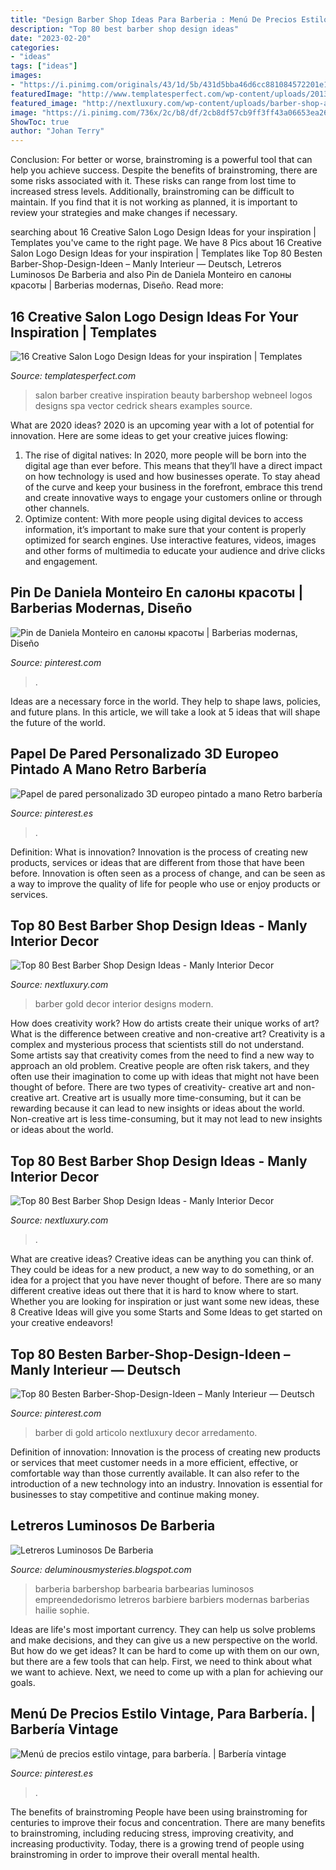 ```yaml
---
title: "Design Barber Shop Ideas Para Barberia : Menú De Precios Estilo Vintage, Para Barbería."
description: "Top 80 best barber shop design ideas"
date: "2023-02-20"
categories:
- "ideas"
tags: ["ideas"]
images:
- "https://i.pinimg.com/originals/43/1d/5b/431d5bba46d6cc881084572201e19851.jpg"
featuredImage: "http://www.templatesperfect.com/wp-content/uploads/2013/09/9-salon-barber-logo-design.png"
featured_image: "http://nextluxury.com/wp-content/uploads/barber-shop-awesome-black-and-gold-designs.jpg"
image: "https://i.pinimg.com/736x/2c/b8/df/2cb8df57cb9ff3ff43a06653ea26a0c3.jpg"
ShowToc: true
author: "Johan Terry"
---
```



Conclusion: For better or worse, brainstroming is a powerful tool that can help you achieve success.
Despite the benefits of brainstroming, there are some risks associated with it. These risks can range from lost time to increased stress levels. Additionally, brainstroming can be difficult to maintain. If you find that it is not working as planned, it is important to review your strategies and make changes if necessary.

	

		
searching about 16 Creative Salon Logo Design Ideas for your inspiration | Templates you've came to the right page. We have 8 Pics about 16 Creative Salon Logo Design Ideas for your inspiration | Templates like Top 80 Besten Barber-Shop-Design-Ideen – Manly Interieur — Deutsch, Letreros Luminosos De Barberia and also Pin de Daniela Monteiro en салоны красоты | Barberias modernas, Diseño. Read more:
		
    
## 16 Creative Salon Logo Design Ideas For Your Inspiration | Templates

<img loading=lazy src="http://www.templatesperfect.com/wp-content/uploads/2013/09/9-salon-barber-logo-design.png" onerror="this.onerror=null;this.src='https://tse4.mm.bing.net/th?id=OIP.8IMGpSSOyNu17ae2_FWJGwHaC6&amp;pid=15.1';" alt="16 Creative Salon Logo Design Ideas for your inspiration | Templates">

_Source: templatesperfect.com_

>salon barber creative inspiration beauty barbershop webneel logos designs spa vector cedrick shears examples source. 

	

What are 2020 ideas?
2020 is an upcoming year with a lot of potential for innovation. Here are some ideas to get your creative juices flowing: 
1. The rise of digital natives: In 2020, more people will be born into the digital age than ever before. This means that they’ll have a direct impact on how technology is used and how businesses operate. To stay ahead of the curve and keep your business in the forefront, embrace this trend and create innovative ways to engage your customers online or through other channels. 
2. Optimize content: With more people using digital devices to access information, it’s important to make sure that your content is properly optimized for search engines. Use interactive features, videos, images and other forms of multimedia to educate your audience and drive clicks and engagement. 

    
## Pin De Daniela Monteiro En салоны красоты | Barberias Modernas, Diseño

<img loading=lazy src="https://i.pinimg.com/originals/43/1d/5b/431d5bba46d6cc881084572201e19851.jpg" onerror="this.onerror=null;this.src='https://tse1.mm.bing.net/th?id=OIP.0c2ByYbOtBYEb21Ga8hsSAHaNK&amp;pid=15.1';" alt="Pin de Daniela Monteiro en салоны красоты | Barberias modernas, Diseño">

_Source: pinterest.com_

>. 

	

Ideas are a necessary force in the world. They help to shape laws, policies, and future plans. In this article, we will take a look at 5 ideas that will shape the future of the world.

    
## Papel De Pared Personalizado 3D Europeo Pintado A Mano Retro Barbería

<img loading=lazy src="https://i.pinimg.com/736x/2c/b8/df/2cb8df57cb9ff3ff43a06653ea26a0c3.jpg" onerror="this.onerror=null;this.src='https://tse2.mm.bing.net/th?id=OIP.MMRLxoMZR_OLfQy0lJXsvwHaHa&amp;pid=15.1';" alt="Papel de pared personalizado 3D europeo pintado a mano Retro barbería">

_Source: pinterest.es_

>. 

	

Definition: What is innovation?
Innovation is the process of creating new products, services or ideas that are different from those that have been before. Innovation is often seen as a process of change, and can be seen as a way to improve the quality of life for people who use or enjoy products or services.

    
## Top 80 Best Barber Shop Design Ideas - Manly Interior Decor

<img loading=lazy src="http://nextluxury.com/wp-content/uploads/barber-shop-awesome-black-and-gold-designs.jpg" onerror="this.onerror=null;this.src='https://tse2.mm.bing.net/th?id=OIP.L_5Hlnop4SORrZeG5DYcvwAAAA&amp;pid=15.1';" alt="Top 80 Best Barber Shop Design Ideas - Manly Interior Decor">

_Source: nextluxury.com_

>barber gold decor interior designs modern. 

	

How does creativity work? How do artists create their unique works of art? What is the difference between creative and non-creative art?
Creativity is a complex and mysterious process that scientists still do not understand. Some artists say that creativity comes from the need to find a new way to approach an old problem. Creative people are often risk takers, and they often use their imagination to come up with ideas that might not have been thought of before. There are two types of creativity- creative art and non-creative art. Creative art is usually more time-consuming, but it can be rewarding because it can lead to new insights or ideas about the world. Non-creative art is less time-consuming, but it may not lead to new insights or ideas about the world.

    
## Top 80 Best Barber Shop Design Ideas - Manly Interior Decor

<img loading=lazy src="https://nextluxury.com/wp-content/uploads/masculine-mens-barber-shop-designs.jpg" onerror="this.onerror=null;this.src='https://tse4.mm.bing.net/th?id=OIP.OMtEZdu2bZcmYHi3hs14BQAAAA&amp;pid=15.1';" alt="Top 80 Best Barber Shop Design Ideas - Manly Interior Decor">

_Source: nextluxury.com_

>. 

	

What are creative ideas?
Creative ideas can be anything you can think of. They could be ideas for a new product, a new way to do something, or an idea for a project that you have never thought of before. There are so many different creative ideas out there that it is hard to know where to start. Whether you are looking for inspiration or just want some new ideas, these 8 Creative Ideas will give you some Starts and Some Ideas to get started on your creative endeavors!

    
## Top 80 Besten Barber-Shop-Design-Ideen – Manly Interieur — Deutsch

<img loading=lazy src="https://i.pinimg.com/originals/ed/47/46/ed474614634cfb6395f080090161c333.jpg" onerror="this.onerror=null;this.src='https://tse4.mm.bing.net/th?id=OIP.7o_DvDoaLHPowU0QcrFsRQAAAA&amp;pid=15.1';" alt="Top 80 Besten Barber-Shop-Design-Ideen – Manly Interieur — Deutsch">

_Source: pinterest.com_

>barber di gold articolo nextluxury decor arredamento. 

	

Definition of innovation:
Innovation is the process of creating new products or services that meet customer needs in a more efficient, effective, or comfortable way than those currently available. It can also refer to the introduction of a new technology into an industry. Innovation is essential for businesses to stay competitive and continue making money.

    
## Letreros Luminosos De Barberia

<img loading=lazy src="https://i.pinimg.com/474x/57/06/44/570644a7eabece50a41ba59f63171d47.jpg" onerror="this.onerror=null;this.src='https://tse3.mm.bing.net/th?id=OIP.hBOFIvzgr7VETAD4g8fa5AAAAA&amp;pid=15.1';" alt="Letreros Luminosos De Barberia">

_Source: deluminousmysteries.blogspot.com_

>barberia barbershop barbearia barbearias luminosos empreendedorismo letreros barbiere barbiers modernas barberias hailie sophie. 

	

Ideas are life's most important currency. They can help us solve problems and make decisions, and they can give us a new perspective on the world. But how do we get ideas? It can be hard to come up with them on our own, but there are a few tools that can help. First, we need to think about what we want to achieve. Next, we need to come up with a plan for achieving our goals.

    
## Menú De Precios Estilo Vintage, Para Barbería. | Barbería Vintage

<img loading=lazy src="https://i.pinimg.com/originals/f2/81/95/f28195f94de9fb6a645a5b860250c5eb.jpg" onerror="this.onerror=null;this.src='https://tse2.mm.bing.net/th?id=OIP.2NY52lcutqM43Nh24sT6IAHaQy&amp;pid=15.1';" alt="Menú de precios estilo vintage, para barbería. | Barbería vintage">

_Source: pinterest.es_

>. 

	

The benefits of brainstroming
People have been using brainstroming for centuries to improve their focus and concentration. There are many benefits to brainstroming, including reducing stress, improving creativity, and increasing productivity. Today, there is a growing trend of people using brainstroming in order to improve their overall mental health.

